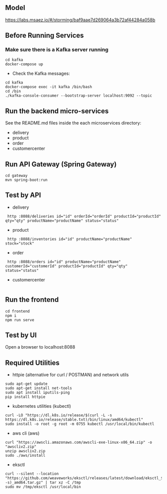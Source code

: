 # 

## Model
https://labs.msaez.io/#/storming/baf9aae7d269064a3b72af44284a058b

## Before Running Services
### Make sure there is a Kafka server running
```
cd kafka
docker-compose up
```
- Check the Kafka messages:
```
cd kafka
docker-compose exec -it kafka /bin/bash
cd /bin
./kafka-console-consumer --bootstrap-server localhost:9092 --topic
```

## Run the backend micro-services
See the README.md files inside the each microservices directory:

- delivery
- product
- order
- customercenter


## Run API Gateway (Spring Gateway)
```
cd gateway
mvn spring-boot:run
```

## Test by API
- delivery
```
 http :8088/deliveries id="id" orderId="orderId" productId="productId" qty="qty" productName="productName" status="status" 
```
- product
```
 http :8088/inventories id="id" productName="productName" stock="stock" 
```
- order
```
 http :8088/orders id="id" productName="productName" customerId="customerId" productId="productId" qty="qty" status="status" 
```
- customercenter
```
```


## Run the frontend
```
cd frontend
npm i
npm run serve
```

## Test by UI
Open a browser to localhost:8088

## Required Utilities

- httpie (alternative for curl / POSTMAN) and network utils
```
sudo apt-get update
sudo apt-get install net-tools
sudo apt install iputils-ping
pip install httpie
```

- kubernetes utilities (kubectl)
```
curl -LO "https://dl.k8s.io/release/$(curl -L -s https://dl.k8s.io/release/stable.txt)/bin/linux/amd64/kubectl"
sudo install -o root -g root -m 0755 kubectl /usr/local/bin/kubectl
```

- aws cli (aws)
```
curl "https://awscli.amazonaws.com/awscli-exe-linux-x86_64.zip" -o "awscliv2.zip"
unzip awscliv2.zip
sudo ./aws/install
```

- eksctl 
```
curl --silent --location "https://github.com/weaveworks/eksctl/releases/latest/download/eksctl_$(uname -s)_amd64.tar.gz" | tar xz -C /tmp
sudo mv /tmp/eksctl /usr/local/bin
```

